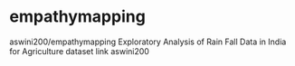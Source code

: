 # empathymapping
aswini200/empathymapping
Exploratory Analysis of Rain Fall Data in India for Agriculture
dataset link aswini200
